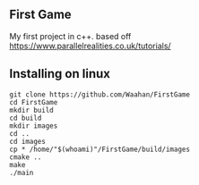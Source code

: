First Game
---------

My first project in c++. based off https://www.parallelrealities.co.uk/tutorials/

Installing on linux
--------

	git clone https://github.com/Waahan/FirstGame
	cd FirstGame
	mkdir build
	cd build
	mkdir images
	cd ..
	cd images
	cp * /home/"$(whoami)"/FirstGame/build/images
	cmake ..
	make
	./main
